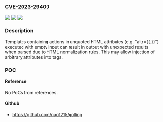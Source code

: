 ### [CVE-2023-29400](https://cve.mitre.org/cgi-bin/cvename.cgi?name=CVE-2023-29400)
![](https://img.shields.io/static/v1?label=Product&message=html%2Ftemplate&color=blue)
![](https://img.shields.io/static/v1?label=Version&message=0%3C%201.19.9%20&color=brighgreen)
![](https://img.shields.io/static/v1?label=Vulnerability&message=CWE-74%3A%20Improper%20input%20validation&color=brighgreen)

### Description

Templates containing actions in unquoted HTML attributes (e.g. "attr={{.}}") executed with empty input can result in output with unexpected results when parsed due to HTML normalization rules. This may allow injection of arbitrary attributes into tags.

### POC

#### Reference
No PoCs from references.

#### Github
- https://github.com/nao1215/golling

